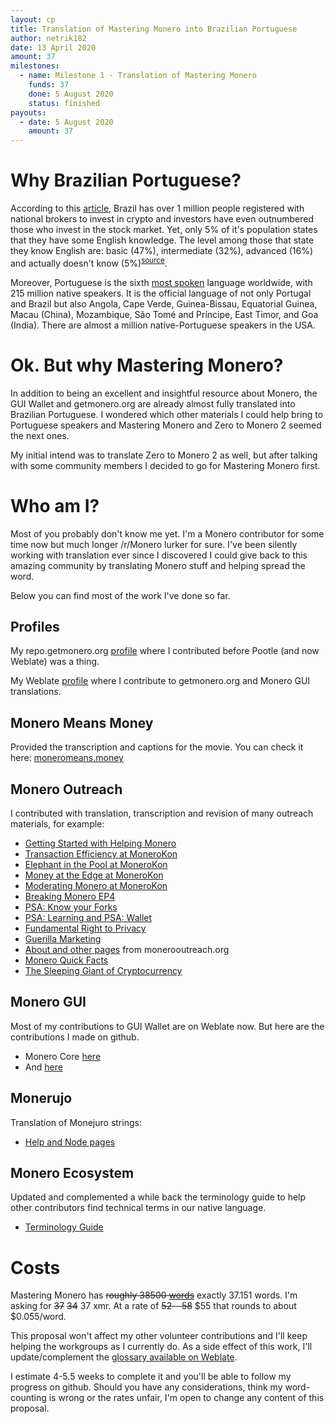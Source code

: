 ```yaml
---
layout: cp
title: Translation of Mastering Monero into Brazilian Portuguese
author: netrik182
date: 13 April 2020
amount: 37
milestones:
  - name: Milestone 1 - Translation of Mastering Monero
    funds: 37
    done: 5 August 2020
    status: finished
payouts:
  - date: 5 August 2020
    amount: 37
---
```


# Why Brazilian Portuguese?
According to this [article](https://exame.abril.com.br/mercados/primeira-regulacao-para-criptomoedas-comeca-hoje-no-brasil/), Brazil has over 1 million people registered with national brokers to invest in crypto and investors have even outnumbered those who invest in the stock market. Yet, only 5% of it's population states that they have some English knowledge. The level among those that state they know English are: basic (47%), intermediate (32%), advanced (16%) and actually doesn't know (5%)<sup>[source](https://www.britishcouncil.org.br/sites/default/files/learning_english_in_brazil.pdf)</sup>.

Moreover, Portuguese is the sixth [most spoken](https://www.babbel.com/en/magazine/top-5-reasons-to-learn-portuguese) language worldwide, with 215 million native speakers. It is the official language of not only Portugal and Brazil but also Angola, Cape Verde, Guinea-Bissau, Equatorial Guinea, Macau (China), Mozambique, São Tomé and Príncipe, East Timor, and Goa (India). There are almost a million native-Portuguese speakers in the USA.

# Ok. But why Mastering Monero?
In addition to being an excellent and insightful resource about Monero, the GUI Wallet and getmonero.org are already almost fully translated into Brazilian Portuguese. I wondered which other materials I could help bring to Portuguese speakers and Mastering Monero and Zero to Monero 2 seemed the next ones.

My initial intend was to translate Zero to Monero 2 as well, but after talking with some community members I decided to go for Mastering Monero first.

# Who am I?
Most of you probably don't know me yet. I'm a Monero contributor for some time now but much longer /r/Monero lurker for sure. I've been silently working with translation ever since I discovered I could give back to this amazing community by translating Monero stuff and helping spread the word.

Below you can find most of the work I've done so far.

## Profiles
My repo.getmonero.org [profile](https://repo.getmonero.org/users/netrik182/activity) where I contributed before Pootle (and now Weblate) was a thing.

My Weblate [profile](https://translate.getmonero.org/user/netrik182/) where I contribute to getmonero.org and Monero GUI translations.

## Monero Means Money
Provided the transcription and captions for the movie. You can check it here: [moneromeans.money](https://moneromeans.money)

## Monero Outreach
I contributed with translation, transcription and revision of many outreach materials, for example:
* [Getting Started with Helping Monero](https://github.com/monero-ecosystem/outreach-docs/pull/205)
* [Transaction Efficiency at MoneroKon](https://github.com/monero-ecosystem/outreach-docs/pull/202)
* [Elephant in the Pool at MoneroKon](https://github.com/monero-ecosystem/outreach-docs/pull/201)
* [Money at the Edge at MoneroKon](https://github.com/monero-ecosystem/outreach-docs/pull/200)
* [Moderating Monero at MoneroKon](https://github.com/monero-ecosystem/outreach-docs/pull/199)
* [Breaking Monero EP4](https://github.com/monero-ecosystem/outreach-docs/pull/147)
* [PSA: Know your Forks](https://github.com/monero-ecosystem/outreach-docs/pull/112)
* [PSA: Learning and PSA: Wallet](https://github.com/monero-ecosystem/outreach-docs/pull/107)
* [Fundamental Right to Privacy](https://github.com/monero-ecosystem/outreach-docs/pull/93)
* [Guerilla Marketing](https://github.com/monero-ecosystem/outreach-docs/pull/87)
* [About and other pages](https://github.com/monero-ecosystem/outreach-docs/pull/63) from monerooutreach.org
* [Monero Quick Facts](https://github.com/monero-ecosystem/outreach-docs/pull/57)
* [The Sleeping Giant of Cryptocurrency](https://github.com/monero-ecosystem/outreach-docs/pull/51)

## Monero GUI
Most of my contributions to GUI Wallet are on Weblate now. But here are the contributions I made on github.
* Monero Core [here](https://github.com/monero-project/monero-gui/pull/1590)
* And [here](https://github.com/monero-project/monero-gui/pull/1152)

## Monerujo
Translation of Monejuro strings:
* [Help and Node pages](https://github.com/m2049r/xmrwallet/pull/491/files)

## Monero Ecosystem
Updated and complemented a while back the terminology guide to help other contributors find technical terms in our native language.
* [Terminology Guide](https://github.com/monero-ecosystem/monero-translations/pull/35)

# Costs
Mastering Monero has ~~roughly 38500 [words](https://i.imgur.com/O5nXXI7.png)~~ exactly 37.151 words. I'm asking for ~~37~~ ~~34~~ 37 xmr. At a rate of ~~$52~~ ~~$58~~ $55 that rounds to about $0.055/word.

This proposal won't affect my other volunteer contributions and I'll keep helping the workgroups as I currently do. As a side effect of this work, I'll update/complement the [glossary available on Weblate](https://translate.getmonero.org/dictionaries/monero/pt_BR/).

I estimate 4-5.5 weeks to complete it and you'll be able to follow my progress on github. Should you have any considerations, think my word-counting is wrong or the rates unfair, I'm open to change any content of this proposal.